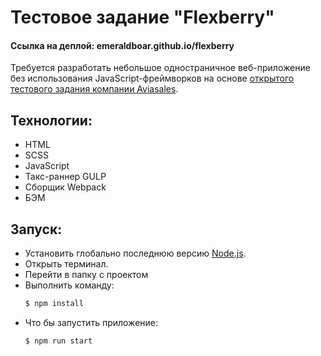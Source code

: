# Тестовое задание "Flexberry"

#### Ссылка на деплой: emeraldboar.github.io/flexberry

Требуется разработать небольшое одностраничное веб-приложение без использования JavaScript-фреймворков на основе [открытого тестового задания компании Aviasales](https://github.com/KosyanMedia/test-tasks/tree/master/aviasales_frontend).

## Технологии:

- HTML
- SCSS
- JavaScript
- Такс-раннер GULP
- Сборщик Webpack
- БЭМ

## Запуск:

- Установить глобально последнюю версию [Node.js](https://nodejs.org/).
- Открыть терминал.
- Перейти в папку с проектом
- Выполнить команду:
  ```sh
  $ npm install
  ```
- Что бы запустить приложение:
  ```sh
  $ npm run start
  ```
